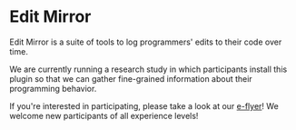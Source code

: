 # Edit Mirror

Edit Mirror is a suite of tools to log programmers' edits to their code over
time.

We are currently running a research study in which participants install this
plugin so that we can gather fine-grained information about their programming
behavior.

If you're interested in participating, please take a look at our
[e-flyer](TODO)! We welcome new participants of all experience levels!
